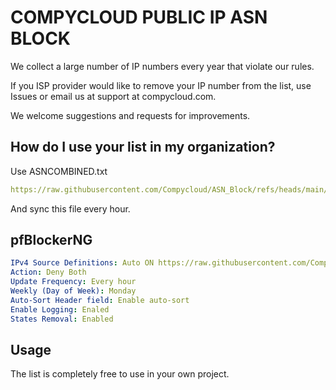 # COMPYCLOUD PUBLIC IP ASN BLOCK

We collect a large number of IP numbers every year that violate our rules.

If you ISP provider would like to remove your IP number from the list, use Issues or email us at support at compycloud.com.

We welcome suggestions and requests for improvements.

## How do I use your list in my organization?
Use ASNCOMBINED.txt
```yaml
https://raw.githubusercontent.com/Compycloud/ASN_Block/refs/heads/main/ASNCOMBINED.txt
```
And sync this file every hour.

## pfBlockerNG
```yaml
IPv4 Source Definitions: Auto ON https://raw.githubusercontent.com/Compycloud/ASN_Block/refs/heads/main/ASNCOMBINED.txt CCANS_ASNCOMBINED
Action: Deny Both
Update Frequency: Every hour
Weekly (Day of Week): Monday
Auto-Sort Header field: Enable auto-sort
Enable Logging: Enaled
States Removal: Enabled
```
## Usage
The list is completely free to use in your own project.
